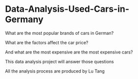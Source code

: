 # Data-Analysis-Used-Cars-in-Germany

What are the most popular brands of cars in German? 

What are the factors affect the car price? 

And what are the most expensive are the most expensive cars?

This data analysis project will answer those questions

All the analysis process are produced by Lu Tang

